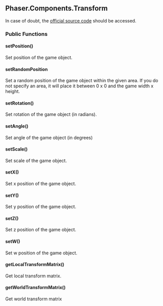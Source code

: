 ## Phaser.Components.Transform

In case of doubt, the [official source code](https://github.com/photonstorm/phaser) should be accessed.

### Public Functions

#### setPosition()
Set position of the game object.

#### setRandomPosition
Set a random position of the game object within the given area.
If you do not specify an area, it will place it between 0 x 0 and the game width x height.

#### setRotation()
Set rotation of the game object (in radians).

#### setAngle()
Set angle of the game object (in degrees)

#### setScale()
Set scale of the game object.

#### setX()
Set x position of the game object.

#### setY()
Set y position of the game object.

#### setZ()
Set z position of the game object.

#### setW()
Set w position of the game object.

#### getLocalTransformMatrix()
Get local transform matrix.

#### getWorldTransformMatrix()
Get world transform matrix
